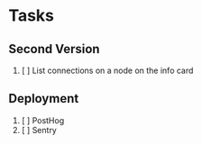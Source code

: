 # Tasks

## Second Version

1. [ ] List connections on a node on the info card

## Deployment

1. [ ] PostHog
1. [ ] Sentry
